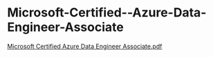 # Microsoft-Certified--Azure-Data-Engineer-Associate

[Microsoft Certified Azure Data Engineer Associate.pdf](https://github.com/arpit-mittal-ds/Microsoft-Certified-Azure-Data-Engineer/files/6769222/Microsoft.Certified.Azure.Data.Engineer.Associate.pdf)
